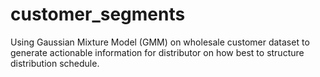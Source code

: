 # customer_segments
Using Gaussian Mixture Model (GMM) on wholesale customer dataset to generate actionable information for distributor on how best to structure distribution schedule.
